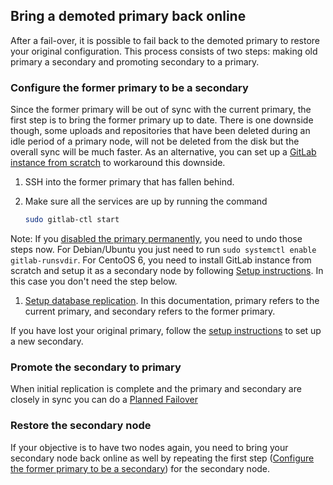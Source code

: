 ## Bring a demoted primary back online

After a fail-over, it is possible to fail back to the demoted primary to restore your original configuration.
This process consists of two steps: making old primary a secondary and promoting secondary to a primary.

### Configure the former primary to be a secondary

Since the former primary will be out of sync with the current primary, the first
step is to bring the former primary up to date. There is one downside though, some uploads and repositories
that have been deleted during an idle period of a primary node, will not be deleted from the disk but the overall sync will be much faster. As an alternative, you can set up a [GitLab instance from scratch](https://docs.gitlab.com/ee/gitlab-geo/#setup-instructions) to workaround this downside.

1. SSH into the former primary that has fallen behind.
1. Make sure all the services are up by running the command

    ```bash
    sudo gitlab-ctl start
    ```

Note: If you [disabled the primary permanently](index.md#step-2-permanently-disable-the-primary), you need to undo those steps now. For Debian/Ubuntu you just need to run `sudo systemctl enable gitlab-runsvdir`. For CentoOS 6, you need to install GitLab instance from scratch and setup it as a secondary node by following [Setup instructions](../../gitlab-geo/README.md#setup-instructions). In this case you don't need the step below.

1. [Setup database replication](../../gitlab-geo/database.md). In this documentation, primary
   refers to the current primary, and secondary refers to the former primary.

If you have lost your original primary, follow the
[setup instructions](../../gitlab-geo/README.md#setup-instructions) to set up a new secondary.

### Promote the secondary to primary

When initial replication is complete and the primary and secondary are closely in sync you can do a [Planned Failover](planned_fail_over.md)

### Restore the secondary node

If your objective is to have two nodes again, you need to bring your secondary node back online as well by repeating the first step ([Configure the former primary to be a secondary](#configure-the-former-primary-to-be-a-secondary)) for the secondary node.
